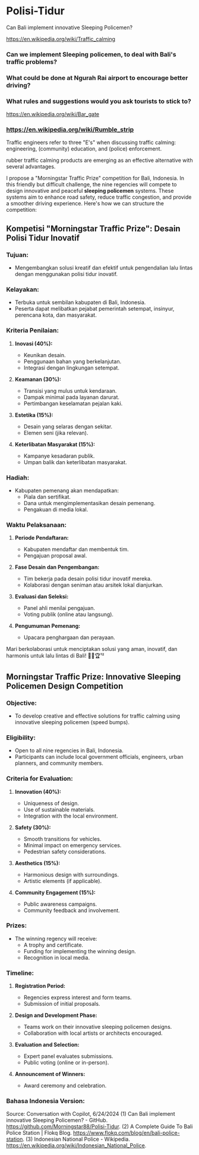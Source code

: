 # Polisi-Tidur

Can Bali implement innovative Sleeping Policemen?

https://en.wikipedia.org/wiki/Traffic_calming

### Can we implement Sleeping policemen, to deal with Bali's traffic problems?

### What could be done at Ngurah Rai airport to encourage better driving?

### What rules and suggestions would you ask tourists to stick to?

https://en.wikipedia.org/wiki/Bar_gate

### https://en.wikipedia.org/wiki/Rumble_strip

Traffic engineers refer to three "E's" when discussing traffic calming: engineering, (community) education, and (police) enforcement. 

rubber traffic calming products are emerging as an effective alternative with several advantages.

I propose a "Morningstar Traffic Prize" competition for Bali, Indonesia. In this friendly but difficult challenge, the nine regencies will compete to design innovative and peaceful **sleeping policemen** systems. These systems aim to enhance road safety, reduce traffic congestion, and provide a smoother driving experience. Here's how we can structure the competition:

## Kompetisi "Morningstar Traffic Prize": Desain Polisi Tidur Inovatif

### Tujuan:
- Mengembangkan solusi kreatif dan efektif untuk pengendalian lalu lintas dengan menggunakan polisi tidur inovatif.

### Kelayakan:
- Terbuka untuk sembilan kabupaten di Bali, Indonesia.
- Peserta dapat melibatkan pejabat pemerintah setempat, insinyur, perencana kota, dan masyarakat.

### Kriteria Penilaian:
1. **Inovasi (40%):**
   - Keunikan desain.
   - Penggunaan bahan yang berkelanjutan.
   - Integrasi dengan lingkungan setempat.

2. **Keamanan (30%):**
   - Transisi yang mulus untuk kendaraan.
   - Dampak minimal pada layanan darurat.
   - Pertimbangan keselamatan pejalan kaki.

3. **Estetika (15%):**
   - Desain yang selaras dengan sekitar.
   - Elemen seni (jika relevan).

4. **Keterlibatan Masyarakat (15%):**
   - Kampanye kesadaran publik.
   - Umpan balik dan keterlibatan masyarakat.

### Hadiah:
- Kabupaten pemenang akan mendapatkan:
  - Piala dan sertifikat.
  - Dana untuk mengimplementasikan desain pemenang.
  - Pengakuan di media lokal.

### Waktu Pelaksanaan:
1. **Periode Pendaftaran:**
   - Kabupaten mendaftar dan membentuk tim.
   - Pengajuan proposal awal.

2. **Fase Desain dan Pengembangan:**
   - Tim bekerja pada desain polisi tidur inovatif mereka.
   - Kolaborasi dengan seniman atau arsitek lokal dianjurkan.

3. **Evaluasi dan Seleksi:**
   - Panel ahli menilai pengajuan.
   - Voting publik (online atau langsung).

4. **Pengumuman Pemenang:**
   - Upacara penghargaan dan perayaan.

Mari berkolaborasi untuk menciptakan solusi yang aman, inovatif, dan harmonis untuk lalu lintas di Bali! 🚗🌴🏆¹²




## Morningstar Traffic Prize: Innovative Sleeping Policemen Design Competition

### Objective:
- To develop creative and effective solutions for traffic calming using innovative sleeping policemen (speed bumps).

### Eligibility:
- Open to all nine regencies in Bali, Indonesia.
- Participants can include local government officials, engineers, urban planners, and community members.

### Criteria for Evaluation:
1. **Innovation (40%):**
   - Uniqueness of design.
   - Use of sustainable materials.
   - Integration with the local environment.

2. **Safety (30%):**
   - Smooth transitions for vehicles.
   - Minimal impact on emergency services.
   - Pedestrian safety considerations.

3. **Aesthetics (15%):**
   - Harmonious design with surroundings.
   - Artistic elements (if applicable).

4. **Community Engagement (15%):**
   - Public awareness campaigns.
   - Community feedback and involvement.

### Prizes:
- The winning regency will receive:
  - A trophy and certificate.
  - Funding for implementing the winning design.
  - Recognition in local media.

### Timeline:
1. **Registration Period:**
   - Regencies express interest and form teams.
   - Submission of initial proposals.

2. **Design and Development Phase:**
   - Teams work on their innovative sleeping policemen designs.
   - Collaboration with local artists or architects encouraged.

3. **Evaluation and Selection:**
   - Expert panel evaluates submissions.
   - Public voting (online or in-person).

4. **Announcement of Winners:**
   - Award ceremony and celebration.

### Bahasa Indonesia Version:

Source: Conversation with Copilot, 6/24/2024
(1) Can Bali implement innovative Sleeping Policemen? - GitHub. https://github.com/Morningstar88/Polisi-Tidur.
(2) A Complete Guide To Bali Police Station | Flokq Blog. https://www.flokq.com/blog/en/bali-police-station.
(3) Indonesian National Police - Wikipedia. https://en.wikipedia.org/wiki/Indonesian_National_Police.

